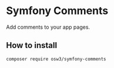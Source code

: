 # Symfony Comments

Add comments to your app pages.

## How to install

```shell
composer require osw3/symfony-comments
```